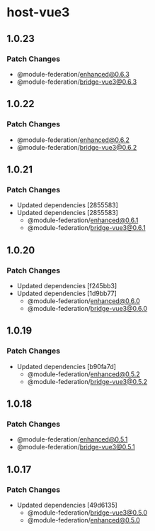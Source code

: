 # host-vue3

## 1.0.23

### Patch Changes

- @module-federation/enhanced@0.6.3
- @module-federation/bridge-vue3@0.6.3

## 1.0.22

### Patch Changes

- @module-federation/enhanced@0.6.2
- @module-federation/bridge-vue3@0.6.2

## 1.0.21

### Patch Changes

- Updated dependencies [2855583]
- Updated dependencies [2855583]
  - @module-federation/enhanced@0.6.1
  - @module-federation/bridge-vue3@0.6.1

## 1.0.20

### Patch Changes

- Updated dependencies [f245bb3]
- Updated dependencies [1d9bb77]
  - @module-federation/enhanced@0.6.0
  - @module-federation/bridge-vue3@0.6.0

## 1.0.19

### Patch Changes

- Updated dependencies [b90fa7d]
  - @module-federation/enhanced@0.5.2
  - @module-federation/bridge-vue3@0.5.2

## 1.0.18

### Patch Changes

- @module-federation/enhanced@0.5.1
- @module-federation/bridge-vue3@0.5.1

## 1.0.17

### Patch Changes

- Updated dependencies [49d6135]
  - @module-federation/bridge-vue3@0.5.0
  - @module-federation/enhanced@0.5.0
